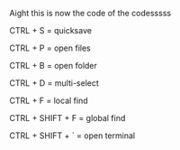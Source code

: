 Aight this is now the code of the codesssss








CTRL + S   = quicksave

CTRL + P   = open files

CTRL + B   = open folder

CTRL + D   = multi-select

CTRL + F         = local  find

CTRL + SHIFT + F = global find

CTRL + SHIFT + ` = open terminal

